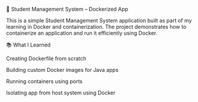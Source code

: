 🧠 Student Management System – Dockerized App

This is a simple Student Management System application built as part of my learning in Docker and containerization. 
The project demonstrates how to containerize an application and run it efficiently using Docker.




📚 What I Learned

Creating Dockerfile from scratch

Building custom Docker images for Java apps

Running containers using ports

Isolating app from host system using Docker
